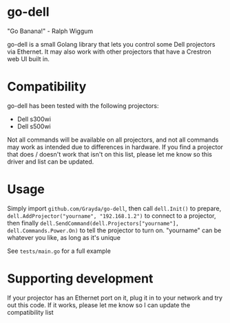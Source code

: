go-dell
=======

"Go Banana!" - Ralph Wiggum

go-dell is a small Golang library that lets you control some Dell projectors via Ethernet. It may also work with other projectors that have a Crestron web UI built in.

Compatibility
=============

go-dell has been tested with the following projectors:

 - Dell s300wi
 - Dell s500wi

Not all commands will be available on all projectors, and not all commands may work as intended due to differences in hardware. If you find a projector that does / doesn't work that isn't on this list, please let me know so this driver and list can be updated.

Usage
=====

Simply import `github.com/Grayda/go-dell`, then call `dell.Init()` to prepare, `dell.AddProjector("yourname", "192.168.1.2")` to connect to a projector, then finally `dell.SendCommand(dell.Projectors["yourname"], dell.Commands.Power.On)` to tell the projector to turn on. "yourname" can be whatever you like, as long as it's unique

See `tests/main.go` for a full example

Supporting development
======================

If your projector has an Ethernet port on it, plug it in to your network and try out this code. If it works, please let me know so I can update the compatibility list
